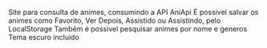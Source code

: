 Site para consulta de animes, consumindo a API AniApi
É possivel salvar os animes como Favorito, Ver Depois, Assistido ou Assistindo, pelo LocalStorage
Também é possivel pesquisar animes por nome e generos
Tema escuro incluido
